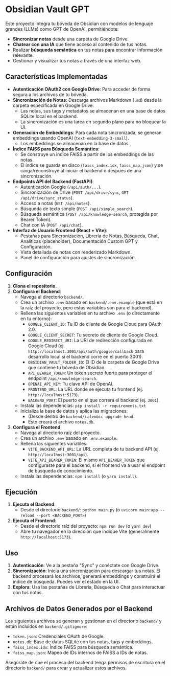 # Obsidian Vault GPT

Este proyecto integra tu bóveda de Obsidian con modelos de lenguaje grandes (LLMs) como GPT de OpenAI, permitiéndote:

*   **Sincronizar notas** desde una carpeta de Google Drive.
*   **Chatear con una IA** que tiene acceso al contenido de tus notas.
*   Realizar **búsqueda semántica** en tus notas para encontrar información relevante.
*   Gestionar y visualizar tus notas a través de una interfaz web.

## Características Implementadas

*   **Autenticación OAuth2 con Google Drive**: Para acceder de forma segura a los archivos de tu bóveda.
*   **Sincronización de Notas**: Descarga archivos Markdown (`.md`) desde la carpeta especificada en Google Drive.
    *   Las notas, sus tags y metadatos se almacenan en una base de datos SQLite local en el backend.
    *   La sincronización es una tarea en segundo plano para no bloquear la UI.
*   **Generación de Embeddings**: Para cada nota sincronizada, se generan embeddings usando OpenAI (`text-embedding-3-small`).
    *   Los embeddings se almacenan en la base de datos.
*   **Índice FAISS para Búsqueda Semántica**:
    *   Se construye un índice FAISS a partir de los embeddings de las notas.
    *   El índice se guarda en disco (`faiss_index.idx`, `faiss_map.json`) y se carga/reconstruye al iniciar el backend o después de una sincronización.
*   **Endpoints API del Backend (FastAPI)**:
    *   Autenticación Google (`/api/auth/...`).
    *   Sincronización de Drive (`POST /api/drive/sync`, `GET /api/drive/sync_status`).
    *   Acceso a notas (`GET /api/notes`).
    *   Búsqueda de texto simple (`POST /api/simple_search`).
    *   Búsqueda semántica (`POST /api/knowledge-search`, protegida por Bearer Token).
    *   Chat con IA (`POST /api/chat`).
*   **Interfaz de Usuario Frontend (React + Vite)**:
    *   Pestañas para Sincronización, Librería de Notas, Búsqueda, Chat, Analíticas (placeholder), Documentación Custom GPT y Configuración.
    *   Vista detallada de notas con renderizado Markdown.
    *   Panel de configuración para ajustes de sincronización.

## Configuración

1.  **Clona el repositorio.**
2.  **Configura el Backend**:
    *   Navega al directorio `backend/`.
    *   Crea un archivo `.env` basado en `backend/.env.example` (que está en la raíz del proyecto, pero estas variables son para el backend).
    *   Rellena las siguientes variables en tu archivo `.env` (o directamente en tu entorno):
        *   `GOOGLE_CLIENT_ID`: Tu ID de cliente de Google Cloud para OAuth 2.0.
        *   `GOOGLE_CLIENT_SECRET`: Tu secreto de cliente de Google Cloud.
        *   `GOOGLE_REDIRECT_URI`: La URI de redirección configurada en Google Cloud (ej. `http://localhost:3001/api/auth/google/callback` para desarrollo local si el backend corre en el puerto 3001).
        *   `OBSIDIAN_VAULT_FOLDER_ID`: El ID de la carpeta de Google Drive que contiene tu bóveda de Obsidian.
        *   `API_BEARER_TOKEN`: Un token secreto fuerte para proteger el endpoint `/api/knowledge-search`.
        *   `OPENAI_API_KEY`: Tu clave API de OpenAI.
        *   `FRONTEND_URL`: La URL donde se ejecuta tu frontend (ej. `http://localhost:5173`).
        *   `BACKEND_PORT`: El puerto en el que correrá el backend (ej. `3001`).
    *   Instala las dependencias: `pip install -r requirements.txt`
    *   Inicializa la base de datos y aplica las migraciones:
        *   (Desde dentro de `backend/`) `alembic upgrade head`
        *   Esto creará el archivo `notes.db`.
3.  **Configura el Frontend**:
    *   Navega al directorio raíz del proyecto.
    *   Crea un archivo `.env` basado en `.env.example`.
    *   Rellena las siguientes variables:
        *   `VITE_BACKEND_API_URL`: La URL completa de tu backend API (ej. `http://localhost:3001/api`).
        *   `VITE_API_BEARER_TOKEN`: El mismo `API_BEARER_TOKEN` que configuraste para el backend, si el frontend va a usar el endpoint de búsqueda de conocimiento.
    *   Instala las dependencias: `npm install` (o `yarn install`).

## Ejecución

1.  **Ejecuta el Backend**:
    *   Desde el directorio `backend/`: `python main.py` (o `uvicorn main:app --reload --port <BACKEND_PORT>`)
2.  **Ejecuta el Frontend**:
    *   Desde el directorio raíz del proyecto: `npm run dev` (o `yarn dev`)
    *   Abre tu navegador en la dirección que indique Vite (generalmente `http://localhost:5173`).

## Uso

1.  **Autenticación**: Ve a la pestaña "Sync" y conéctate con Google Drive.
2.  **Sincronización**: Inicia una sincronización para descargar tus notas. El backend procesará los archivos, generará embeddings y construirá el índice de búsqueda. Puedes ver el estado en la UI.
3.  **Explora**: Usa las pestañas de Librería, Búsqueda o Chat para interactuar con tus notas.

## Archivos de Datos Generados por el Backend

Los siguientes archivos se generan y gestionan en el directorio `backend/` y están incluidos en `backend/.gitignore`:

*   `token.json`: Credenciales OAuth de Google.
*   `notes.db`: Base de datos SQLite con tus notas, tags y embeddings.
*   `faiss_index.idx`: Índice FAISS para búsqueda semántica.
*   `faiss_map.json`: Mapeo de IDs internos de FAISS a IDs de notas.

Asegúrate de que el proceso del backend tenga permisos de escritura en el directorio `backend/` para crear y actualizar estos archivos.
